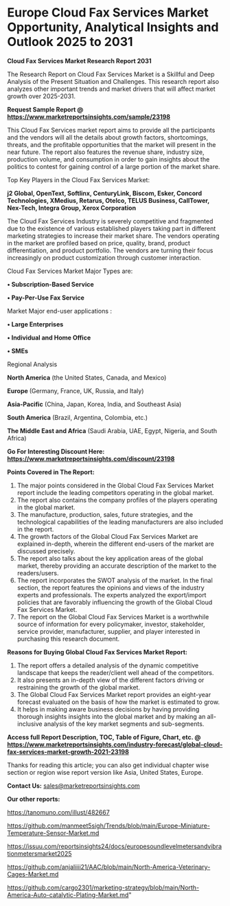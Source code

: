 # Europe Cloud Fax Services Market Opportunity, Analytical Insights and Outlook 2025 to 2031

<strong>Cloud Fax Services Market Research Report 2031</strong>

The Research Report on Cloud Fax Services Market is a Skillful and Deep Analysis of the Present Situation and Challenges. This research report also analyzes other important trends and market drivers that will affect market growth over 2025-2031.

<strong>Request Sample Report @ <a href=https://www.marketreportsinsights.com/sample/23198>https://www.marketreportsinsights.com/sample/23198</a></strong>

This Cloud Fax Services market report aims to provide all the participants and the vendors will all the details about growth factors, shortcomings, threats, and the profitable opportunities that the market will present in the near future. The report also features the revenue share, industry size, production volume, and consumption in order to gain insights about the politics to contest for gaining control of a large portion of the market share.

Top Key Players in the Cloud Fax Services Market:

<strong>j2 Global, OpenText, Softlinx, CenturyLink, Biscom, Esker, Concord Technologies, XMedius, Retarus, Otelco, TELUS Business, CallTower, Nex-Tech, Integra Group, Xerox Corporation</strong>

The Cloud Fax Services Industry is severely competitive and fragmented due to the existence of various established players taking part in different marketing strategies to increase their market share. The vendors operating in the market are profiled based on price, quality, brand, product differentiation, and product portfolio. The vendors are turning their focus increasingly on product customization through customer interaction.

Cloud Fax Services Market Major Types are:

<strong>• Subscription-Based Service

• Pay-Per-Use Fax Service</strong>

Market Major end-user applications :

<strong>• Large Enterprises

• Individual and Home Office

• SMEs</strong>

Regional Analysis

</u><strong><b>North America</b></strong> (the United States, Canada, and Mexico)

<strong><b>Europe </b></strong>(Germany, France, UK, Russia, and Italy)

<strong><b>Asia-Pacific</b></strong> (China, Japan, Korea, India, and Southeast Asia)

<strong><b>South America</b></strong> (Brazil, Argentina, Colombia, etc.)

<strong><b>The Middle East and Africa</b></strong> (Saudi Arabia, UAE, Egypt, Nigeria, and South Africa)

<strong>Go For Interesting Discount Here: <a href=https://www.marketreportsinsights.com/discount/23198>https://www.marketreportsinsights.com/discount/23198</a></strong>

<strong>Points Covered in The Report:</strong>
<ol>
  <li>The major points considered in the Global Cloud Fax Services Market report include the leading competitors operating in the global market.</li>
  <li>The report also contains the company profiles of the players operating in the global market.</li>
  <li>The manufacture, production, sales, future strategies, and the technological capabilities of the leading manufacturers are also included in the report.</li>
  <li>The growth factors of the Global Cloud Fax Services Market are explained in-depth, wherein the different end-users of the market are discussed precisely.</li>
  <li>The report also talks about the key application areas of the global market, thereby providing an accurate description of the market to the readers/users.</li>
  <li>The report incorporates the SWOT analysis of the market. In the final section, the report features the opinions and views of the industry experts and professionals. The experts analyzed the export/import policies that are favorably influencing the growth of the Global Cloud Fax Services Market.</li>
  <li>The report on the Global Cloud Fax Services Market is a worthwhile source of information for every policymaker, investor, stakeholder, service provider, manufacturer, supplier, and player interested in purchasing this research document.</li>
</ol>
<strong>Reasons for Buying Global Cloud Fax Services Market Report:</strong>

<ol>
  <li>The report offers a detailed analysis of the dynamic competitive landscape that keeps the reader/client well ahead of the competitors.</li>
  <li>It also presents an in-depth view of the different factors driving or restraining the growth of the global market.</li>
  <li>The Global Cloud Fax Services Market report provides an eight-year forecast evaluated on the basis of how the market is estimated to grow.</li>
  <li>It helps in making aware business decisions by having providing thorough insights insights into the global market and by making an all-inclusive analysis of the key market segments and sub-segments.</li>
</ol>
<strong>Access full Report Description, TOC, Table of Figure, Chart, etc. @ <a href=https://www.marketreportsinsights.com/industry-forecast/global-cloud-fax-services-market-growth-2021-23198>https://www.marketreportsinsights.com/industry-forecast/global-cloud-fax-services-market-growth-2021-23198</a></strong>


Thanks for reading this article; you can also get individual chapter wise section or region wise report version like Asia, United States, Europe.

<strong>Contact Us:</strong>
sales@marketreportsinsights.com

<strong>Our other reports:</strong>

<a href=https://tanomuno.com/illust/482667>https://tanomuno.com/illust/482667</a>

<a href=https://github.com/manmeet5sigh/Trends/blob/main/Europe-Miniature-Temperature-Sensor-Market.md>https://github.com/manmeet5sigh/Trends/blob/main/Europe-Miniature-Temperature-Sensor-Market.md</a>

<a href=https://issuu.com/reportsinsights24/docs/europesoundlevelmetersandvibrationmetersmarket2025>https://issuu.com/reportsinsights24/docs/europesoundlevelmetersandvibrationmetersmarket2025</a>

<a href=https://github.com/anjaliiii21/AAC/blob/main/North-America-Veterinary-Cages-Market.md>https://github.com/anjaliiii21/AAC/blob/main/North-America-Veterinary-Cages-Market.md</a>

<a href=https://github.com/cargo2301/marketing-strategy/blob/main/North-America-Auto-catalytic-Plating-Market.md>https://github.com/cargo2301/marketing-strategy/blob/main/North-America-Auto-catalytic-Plating-Market.md</a>"
